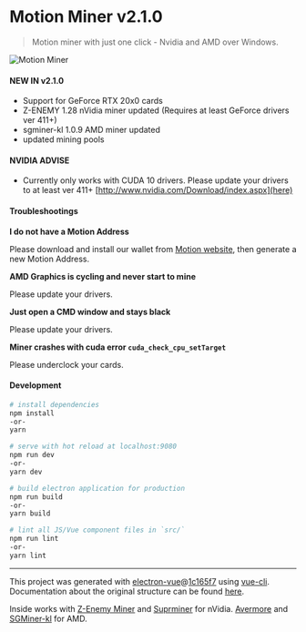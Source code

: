 # Motion Miner v2.1.0

> Motion miner with just one click - Nvidia and AMD over Windows.

![Motion Miner](https://i.imgur.com/A0Bzx08.png "Motion Miner")

#### NEW IN v2.1.0

- Support for GeForce RTX 20x0 cards
- Z-ENEMY 1.28 nVidia miner updated (Requires at least GeForce drivers ver 411+)
- sgminer-kl 1.0.9 AMD miner updated
- updated mining pools

#### NVIDIA ADVISE

- Currently only works with CUDA 10 drivers. Please update your drivers to at least ver 411+ [http://www.nvidia.com/Download/index.aspx](here)

#### Troubleshootings

**I do not have a Motion Address**

Please download and install our wallet from [Motion website](https://motionproject.org), then generate a new Motion Address.

**AMD Graphics is cycling and never start to mine**

Please update your drivers.

**Just open a CMD window and stays black**

Please update your drivers.

**Miner crashes with cuda error `cuda_check_cpu_setTarget`**

Please underclock your cards.

#### Development

``` bash
# install dependencies
npm install
-or-
yarn

# serve with hot reload at localhost:9080
npm run dev
-or-
yarn dev

# build electron application for production
npm run build
-or-
yarn build

# lint all JS/Vue component files in `src/`
npm run lint
-or-
yarn lint

```

---

This project was generated with [electron-vue](https://github.com/SimulatedGREG/electron-vue)@[1c165f7](https://github.com/SimulatedGREG/electron-vue/tree/1c165f7c5e56edaf48be0fbb70838a1af26bb015) using [vue-cli](https://github.com/vuejs/vue-cli). Documentation about the original structure can be found [here](https://simulatedgreg.gitbooks.io/electron-vue/content/index.html).

Inside works with [Z-Enemy Miner](https://bitcointalk.org/index.php?topic=3378390.0;all) and [Suprminer](https://github.com/ocminer/suprminer) for nVidia. [Avermore](https://github.com/brian112358/avermore-miner) and [SGMiner-kl](https://github.com/KL0nLutiy/sgminer-kl/releases) for AMD.